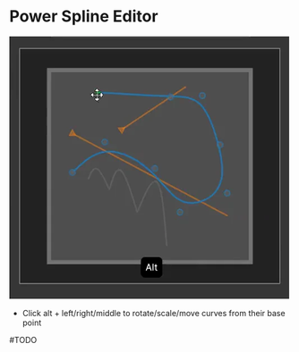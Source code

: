 # Power Spline Editor
![Spline Editor](../img/s1.webp)
 - Click alt + left/right/middle to rotate/scale/move curves from their base point

#TODO
